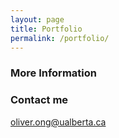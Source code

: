 ```yaml
---
layout: page
title: Portfolio
permalink: /portfolio/
---
```


### More Information

### Contact me

[oliver.ong@ualberta.ca](mailto:oliver.ong@ualberta.ca)